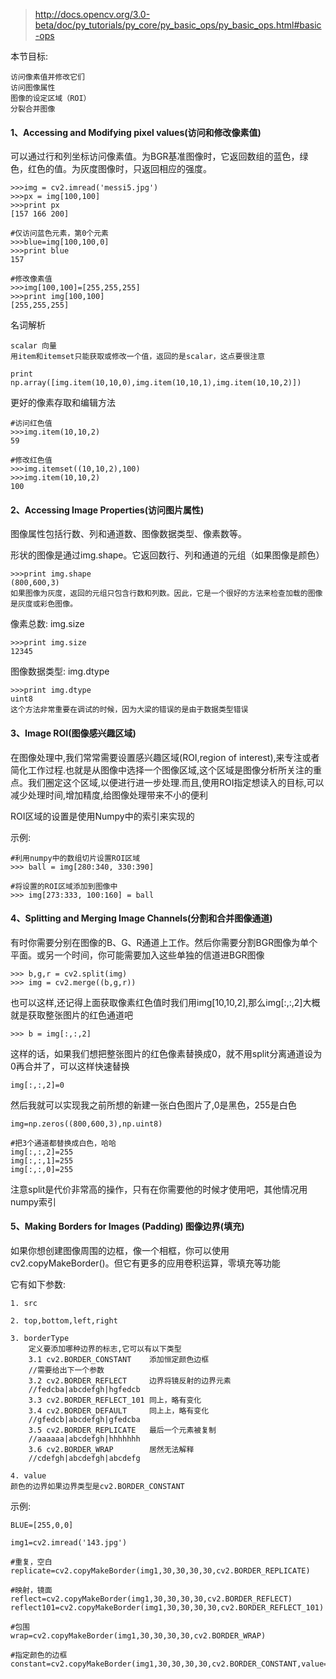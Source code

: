 >http://docs.opencv.org/3.0-beta/doc/py_tutorials/py_core/py_basic_ops/py_basic_ops.html#basic-ops

本节目标:
```
访问像素值并修改它们
访问图像属性
图像的设定区域（ROI）
分裂合并图像
```

#### 1、Accessing and Modifying pixel values(访问和修改像素值)

可以通过行和列坐标访问像素值。为BGR基准图像时，它返回数组的蓝色，绿色，红色的值。为灰度图像时，只返回相应的强度。

```
>>>img = cv2.imread('messi5.jpg')
>>>px = img[100,100]
>>>print px
[157 166 200]

#仅访问蓝色元素，第0个元素
>>>blue=img[100,100,0]
>>>print blue
157

#修改像素值
>>>img[100,100]=[255,255,255]
>>>print img[100,100]
[255,255,255]
```

名词解析
```
scalar 向量
用item和itemset只能获取或修改一个值，返回的是scalar，这点要很注意

print np.array([img.item(10,10,0),img.item(10,10,1),img.item(10,10,2)])
```

更好的像素存取和编辑方法
```
#访问红色值
>>>img.item(10,10,2)
59

#修改红色值
>>>img.itemset((10,10,2),100)
>>>img.item(10,10,2)
100
```

#### 2、Accessing Image Properties(访问图片属性)

图像属性包括行数、列和通道数、图像数据类型、像素数等。

形状的图像是通过img.shape。它返回数行、列和通道的元组（如果图像是颜色）

```
>>>print img.shape
(800,600,3)
如果图像为灰度，返回的元组只包含行数和列数。因此，它是一个很好的方法来检查加载的图像是灰度或彩色图像。
```

像素总数: img.size
```
>>>print img.size
12345
```

图像数据类型: img.dtype
```
>>>print img.dtype
uint8
这个方法非常重要在调试的时候，因为大梁的错误的是由于数据类型错误
```

#### 3、Image ROI(图像感兴趣区域)

在图像处理中,我们常常需要设置感兴趣区域(ROI,region of interest),来专注或者简化工作过程.也就是从图像中选择一个图像区域,这个区域是图像分析所关注的重点。我们圈定这个区域,以便进行进一步处理.而且,使用ROI指定想读入的目标,可以减少处理时间,增加精度,给图像处理带来不小的便利


ROI区域的设置是使用Numpy中的索引来实现的

示例:
```
#利用numpy中的数组切片设置ROI区域
>>> ball = img[280:340, 330:390]

#将设置的ROI区域添加到图像中
>>> img[273:333, 100:160] = ball
```

#### 4、Splitting and Merging Image Channels(分割和合并图像通道)

有时你需要分别在图像的B、G、R通道上工作。然后你需要分割BGR图像为单个平面。或另一个时间，你可能需要加入这些单独的信道进BGR图像

```
>>> b,g,r = cv2.split(img)
>>> img = cv2.merge((b,g,r))
```

也可以这样,还记得上面获取像素红色值时我们用img[10,10,2],那么img[:,:,2]大概就是获取整张图片的红色通道吧
```
>>> b = img[:,:,2]
```

这样的话，如果我们想把整张图片的红色像素替换成0，就不用split分离通道设为0再合并了，可以这样快速替换
```
img[:,:,2]=0
```

然后我就可以实现我之前所想的新建一张白色图片了,0是黑色，255是白色
```
img=np.zeros((800,600,3),np.uint8)

#把3个通道都替换成白色，哈哈
img[:,:,2]=255
img[:,:,1]=255
img[:,:,0]=255
```

注意split是代价非常高的操作，只有在你需要他的时候才使用吧，其他情况用numpy索引

#### 5、Making Borders for Images (Padding) 图像边界(填充)

如果你想创建图像周围的边框，像一个相框，你可以使用cv2.copyMakeBorder()。但它有更多的应用卷积运算，零填充等功能

它有如下参数:
```
1. src

2. top,bottom,left,right

3. borderType
    定义要添加哪种边界的标志,它可以有以下类型
    3.1 cv2.BORDER_CONSTANT    添加恒定颜色边框
    //需要给出下一个参数
    3.2 cv2.BORDER_REFLECT     边界将镜反射的边界元素
    //fedcba|abcdefgh|hgfedcb
    3.3 cv2.BORDER_REFLECT_101 同上，略有变化
    3.4 cv2.BORDER_DEFAULT     同上上，略有变化
    //gfedcb|abcdefgh|gfedcba
    3.5 cv2.BORDER_REPLICATE   最后一个元素被复制
    //aaaaaa|abcdefgh|hhhhhhh
    3.6 cv2.BORDER_WRAP        居然无法解释
    //cdefgh|abcdefgh|abcdefg

4. value
颜色的边界如果边界类型是cv2.BORDER_CONSTANT
```

示例:
```
BLUE=[255,0,0]

img1=cv2.imread('143.jpg')

#重复，空白
replicate=cv2.copyMakeBorder(img1,30,30,30,30,cv2.BORDER_REPLICATE)

#映射，镜面
reflect=cv2.copyMakeBorder(img1,30,30,30,30,cv2.BORDER_REFLECT)
reflect101=cv2.copyMakeBorder(img1,30,30,30,30,cv2.BORDER_REFLECT_101)

#包围
wrap=cv2.copyMakeBorder(img1,30,30,30,30,cv2.BORDER_WRAP)

#指定颜色的边框
constant=cv2.copyMakeBorder(img1,30,30,30,30,cv2.BORDER_CONSTANT,value=BLUE)

```











